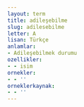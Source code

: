 ```yaml
---
layout: term
title: adileşebilme
slug: adilesebilme
letter: A
lisan: Türkçe
anlamlar:
- Adileşebilmek durumu
ozellikler:
- - isim
ornekler:
- - ''
orneklerkaynak:
- - ''
---
```

